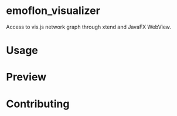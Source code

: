 # emoflon_visualizer
Access to vis.js network graph through xtend and JavaFX WebView.

# Usage

# Preview

# Contributing
